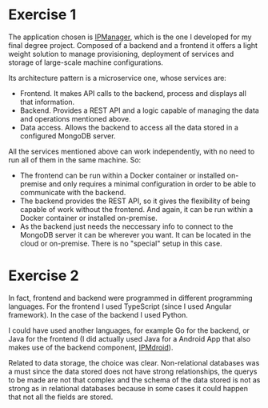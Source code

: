 # Exercise 1

The application chosen is [IPManager](https://github.com/harvestcore/tfg), which is the one I developed for my final degree project. Composed of a backend and a frontend it offers a light weight solution to manage provisioning, deployment of services and storage of large-scale machine configurations.

Its architecture pattern is a microservice one, whose services are:
- Frontend. It makes API calls to the backend, process and displays all that information.
- Backend. Provides a REST API and a logic capable of managing the data and operations mentioned above.
- Data access. Allows the backend to access all the data stored in a configured MongoDB server.

All the services mentioned above can work independently, with no need to run all of them in the same machine. So:
- The frontend can be run within a Docker container or installed on-premise and only requires a minimal configuration in order to be able to communicate with the backend.
- The backend provides the REST API, so it gives the flexibility of being capable of work without the frontend. And again, it can be run within a Docker container or installed on-premise.
- As the backend just needs the neccessary info to connect to the MongoDB server it can be wherever you want. It can be located in the cloud or on-premise. There is no "special" setup in this case.

# Exercise 2

In fact, frontend and backend were programmed in different programming languages. For the frontend I used TypeScript (since I used Angular framework). In the case of the backend I used Python.

I could have used another languages, for example Go for the backend, or Java for the frontend (I did actually used Java for a Android App that also makes use of the backend component, [IPMdroid](https://github.com/harvestcore/ipmdroid)).

Related to data storage, the choice was clear. Non-relational databases was a must since the data stored does not have strong relationships, the querys to be made are not that complex and the schema of the data stored is not as strong as in relational databases because in some cases it could happen that not all the fields are stored.